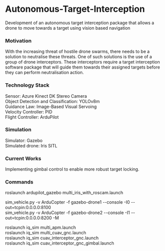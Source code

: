 # Autonomous-Target-Interception
Development of an autonomous target interception package that allows a drone to move towards a target using vision based navigation

### Motivation
With the increasing threat of hostile drone swarms, there needs to be a solution to neutralise these threats. One of such solutions is the use of a group of drone interceptors. These interceptors require a target interception software package that will guide them towards their assigned targets before they can perform neutralisation action.

### Technology Stack
Sensor: Azure Kinect DK Stereo Camera<br /> 
Object Detection and Classification: YOLOv8m<br /> 
Guidance Law: Image-Based Visual Servoing<br /> 
Velocity Controller: PID<br /> 
Flight Controller: ArduPilot

### Simulation
Simulator: Gazebo<br /> 
Simulated drone: Iris SITL

### Current Works
Implementing gimbal control to enable more robust target locking.

### Commands
roslaunch ardupilot_gazebo multi_iris_with_roscam.launch<br /> 

sim_vehicle.py -v ArduCopter -f gazebo-drone1 --console -I0 --out=tcpin:0.0.0.0:8100<br /> 
sim_vehicle.py -v ArduCopter -f gazebo-drone2 --console -I1 --out=tcpin:0.0.0.0:8200 -M<br /> 

roslaunch iq_sim multi_apm.launch<br /> 
roslaunch iq_sim multi_cuav_gnc.launch<br /> 
roslaunch iq_sim cuav_interceptor_gnc.launch<br /> 
roslaunch iq_sim cuav_interceptor_gnc_gimbal.launch
